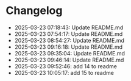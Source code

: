 # Changelog

- 2025-03-23 07:18:43: Update README.md
- 2025-03-23 07:54:17: Update README.md
- 2025-03-23 08:54:27: Update README.md
- 2025-03-23 09:16:18: Update README.md
- 2025-03-23 09:35:04: Update README.md
- 2025-03-23 09:46:14: Update README.md
- 2025-03-23 09:52:46: add 14 to readme
- 2025-03-23 10:05:17: add 15 to readme
